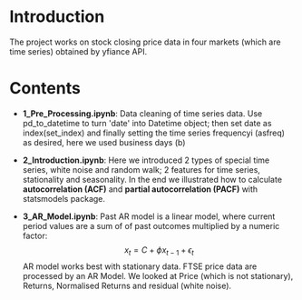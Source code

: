 # Introduction

The project works on stock closing price data in four markets (which are time series) obtained by yfiance API. 

# Contents
* **1_Pre_Processing.ipynb**: Data cleaning of time series data. Use pd_to_datetime to turn 'date' into Datetime object; then set date as index(set_index) and finally setting the time series frequencyi (asfreq) as desired, here we used business days (b)

* **2_Introduction.ipynb**: Here we introduced 2 types of special time series, white noise and random walk; 2 features for time series, stationality and seasonality. In the end we illustrated how to calculate **autocorrelation (ACF)** and **partial autocorrelation (PACF)** with statsmodels package. 

* **3_AR_Model.ipynb**: Past AR model is a linear model, where current period values are a sum of of past outcomes multiplied by a numeric factor:
$$x_t = C + \phi x_{t-1} + \epsilon_t$$
AR model works best with stationary data.
FTSE price data are processed by an AR Model. We looked at Price (which is not stationary), Returns, Normalised Returns and residual (white noise).
